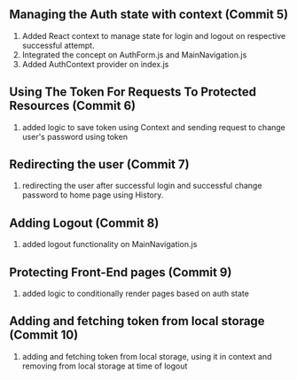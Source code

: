 ## Managing the Auth state with context (Commit 5)

1. Added React context to manage state for login and logout on respective successful attempt.
2. Integrated the concept on AuthForm.js and MainNavigation.js
3. Added AuthContext provider on index.js

## Using The Token For Requests To Protected Resources (Commit 6)

1. added logic to save token using Context and sending request to change user's password using token

## Redirecting the user (Commit 7)

1. redirecting the user after successful login and successful change password to home page using History. 

## Adding Logout (Commit 8)

1. added logout functionality on MainNavigation.js

## Protecting Front-End pages (Commit 9)

1. added logic to conditionally render pages based on auth state

## Adding and fetching token from local storage (Commit 10)

1. adding and fetching token from local storage, using it in context and removing from local storage at time of logout